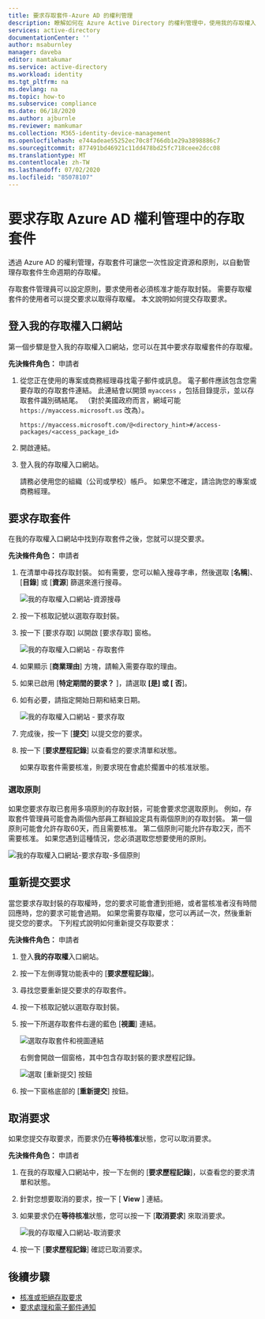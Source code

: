 ```yaml
---
title: 要求存取套件-Azure AD 的權利管理
description: 瞭解如何在 Azure Active Directory 的權利管理中，使用我的存取權入口網站來要求存取套件的存取權。
services: active-directory
documentationCenter: ''
author: msaburnley
manager: daveba
editor: mamtakumar
ms.service: active-directory
ms.workload: identity
ms.tgt_pltfrm: na
ms.devlang: na
ms.topic: how-to
ms.subservice: compliance
ms.date: 06/18/2020
ms.author: ajburnle
ms.reviewer: mamkumar
ms.collection: M365-identity-device-management
ms.openlocfilehash: e744adeae55252ec70c8f766db1e29a3898886c7
ms.sourcegitcommit: 877491bd46921c11dd478bd25fc718ceee2dcc08
ms.translationtype: MT
ms.contentlocale: zh-TW
ms.lasthandoff: 07/02/2020
ms.locfileid: "85078107"
---
```

# <a name="request-access-to-an-access-package-in-azure-ad-entitlement-management"></a>要求存取 Azure AD 權利管理中的存取套件

透過 Azure AD 的權利管理，存取套件可讓您一次性設定資源和原則，以自動管理存取套件生命週期的存取權。 

存取套件管理員可以設定原則，要求使用者必須核准才能存取封裝。 需要存取權套件的使用者可以提交要求以取得存取權。 本文說明如何提交存取要求。

## <a name="sign-in-to-the-my-access-portal"></a>登入我的存取權入口網站

第一個步驟是登入我的存取權入口網站，您可以在其中要求存取權套件的存取權。

**先決條件角色：** 申請者

1. 從您正在使用的專案或商務經理尋找電子郵件或訊息。 電子郵件應該包含您需要存取的存取套件連結。 此連結會以開頭 `myaccess` ，包括目錄提示，並以存取套件識別碼結尾。  （對於美國政府而言，網域可能 `https://myaccess.microsoft.us` 改為）。
 
    `https://myaccess.microsoft.com/@<directory_hint>#/access-packages/<access_package_id>`

1. 開啟連結。

1. 登入我的存取權入口網站。

    請務必使用您的組織（公司或學校）帳戶。 如果您不確定，請洽詢您的專案或商務經理。

## <a name="request-an-access-package"></a>要求存取套件

在我的存取權入口網站中找到存取套件之後，您就可以提交要求。

**先決條件角色：** 申請者

1. 在清單中尋找存取封裝。  如有需要，您可以輸入搜尋字串，然後選取 [**名稱**]、[**目錄**] 或 [**資源**] 篩選來進行搜尋。

    ![我的存取權入口網站-資源搜尋](./media/entitlement-management-request-access/my-access-resource-search.png)

1. 按一下核取記號以選取存取封裝。

1. 按一下 [要求存取]  以開啟 [要求存取] 窗格。

    ![我的存取權入口網站 - 存取套件](./media/entitlement-management-request-access/my-access-request-access-button.png)

1. 如果顯示 [**商業理由**] 方塊，請輸入需要存取的理由。

1. 如果已啟用 [**特定期間的要求？** ]，請選取 **[是] 或 [** **否**]。

1. 如有必要，請指定開始日期和結束日期。

    ![我的存取權入口網站 - 要求存取](./media/entitlement-management-shared/my-access-request-access.png)

1. 完成後，按一下 [**提交**] 以提交您的要求。

1. 按一下 [**要求歷程記錄**] 以查看您的要求清單和狀態。

    如果存取套件需要核准，則要求現在會處於擱置中的核准狀態。

### <a name="select-a-policy"></a>選取原則

如果您要求存取已套用多項原則的存取封裝，可能會要求您選取原則。 例如，存取套件管理員可能會為兩個內部員工群組設定具有兩個原則的存取封裝。 第一個原則可能會允許存取60天，而且需要核准。 第二個原則可能允許存取2天，而不需要核准。 如果您遇到這種情況，您必須選取您想要使用的原則。

![我的存取權入口網站-要求存取-多個原則](./media/entitlement-management-request-access/my-access-multiple-policies.png)

## <a name="resubmit-a-request"></a>重新提交要求

當您要求存取封裝的存取權時，您的要求可能會遭到拒絕，或者當核准者沒有時間回應時，您的要求可能會過期。 如果您需要存取權，您可以再試一次，然後重新提交您的要求。 下列程式說明如何重新提交存取要求：

**先決條件角色：** 申請者

1. 登入**我的存取權**入口網站。

1. 按一下左側導覽功能表中的 [**要求歷程記錄**]。

1. 尋找您要重新提交要求的存取套件。

1. 按一下核取記號以選取存取封裝。

1. 按一下所選存取套件右邊的藍色 [**視圖**] 連結。
    
    ![選取存取套件和視圖連結](./media/entitlement-management-request-access/resubmit-request-select-request-and-view.png)

    右側會開啟一個窗格，其中包含存取封裝的要求歷程記錄。
    
    ![選取 [重新提交] 按鈕](./media/entitlement-management-request-access/resubmit-request-select-resubmit.png)

1. 按一下窗格底部的 [**重新提交**] 按鈕。

## <a name="cancel-a-request"></a>取消要求

如果您提交存取要求，而要求仍在**等待核准**狀態，您可以取消要求。

**先決條件角色：** 申請者

1. 在我的存取權入口網站中，按一下左側的 [**要求歷程記錄**]，以查看您的要求清單和狀態。

1. 針對您想要取消的要求，按一下 [ **View** ] 連結。

1. 如果要求仍在**等待核准**狀態，您可以按一下 [**取消要求**] 來取消要求。

    ![我的存取權入口網站-取消要求](./media/entitlement-management-request-access/my-access-cancel-request.png)

1. 按一下 [**要求歷程記錄**] 確認已取消要求。

## <a name="next-steps"></a>後續步驟

- [核准或拒絕存取要求](entitlement-management-request-approve.md)
- [要求處理和電子郵件通知](entitlement-management-process.md)
